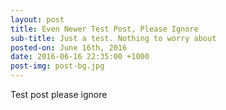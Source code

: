 ```yaml
---
layout: post
title: Even Newer Test Post, Please Ignore
sub-title: Just a test. Nothing to worry about
posted-on: June 16th, 2016 
date: 2016-06-16 22:35:00 +1000
post-img: post-bg.jpg
---
```


Test post please ignore